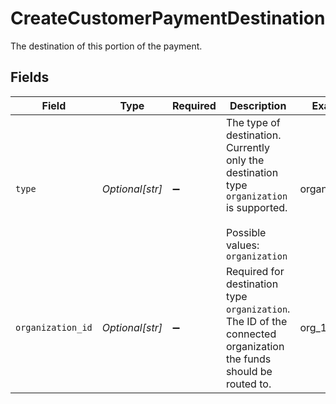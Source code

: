 # CreateCustomerPaymentDestination

The destination of this portion of the payment.


## Fields

| Field                                                                                                                      | Type                                                                                                                       | Required                                                                                                                   | Description                                                                                                                | Example                                                                                                                    |
| -------------------------------------------------------------------------------------------------------------------------- | -------------------------------------------------------------------------------------------------------------------------- | -------------------------------------------------------------------------------------------------------------------------- | -------------------------------------------------------------------------------------------------------------------------- | -------------------------------------------------------------------------------------------------------------------------- |
| `type`                                                                                                                     | *Optional[str]*                                                                                                            | :heavy_minus_sign:                                                                                                         | The type of destination. Currently only the destination type `organization` is supported.<br/><br/>Possible values: `organization` | organization                                                                                                               |
| `organization_id`                                                                                                          | *Optional[str]*                                                                                                            | :heavy_minus_sign:                                                                                                         | Required for destination type `organization`. The ID of the connected organization the funds should be routed to.          | org_1234567                                                                                                                |